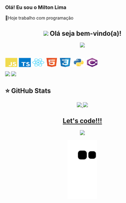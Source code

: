 ### Olá! Eu sou o Milton Lima
🔋Hoje trabalho com  programação

<span align="center">

## <img src="https://i.imgur.com/0hdZ65D.gif" width="40px"> Olá seja bem-vindo(a)!</h2>

</span>

<div align="center">

<img src="https://www.mygo.ge/uploads/blog/1584023795.jpg" width="700px" />
  
  </p>

</div>

</p>

  <div style="display: inline_block"><br>
  <img align="center" alt="MiltonLima-Js" height="30" width="40" src="https://raw.githubusercontent.com/devicons/devicon/master/icons/javascript/javascript-plain.svg">
  <img align="center" alt="MiltonLima-Ts" height="30" width="40" src="https://raw.githubusercontent.com/devicons/devicon/master/icons/typescript/typescript-plain.svg">
  <img align="center" alt="MiltonLima-React"  height="30" width="40" src="https://raw.githubusercontent.com/devicons/devicon/master/icons/react/react-original.svg">
  <img align="center" alt="MiltonLima-HTML"   height="30" width="40" src="https://raw.githubusercontent.com/devicons/devicon/master/icons/html5/html5-original.svg">
  <img align="center" alt="MiltonLima-CSS"    height="30" width="40" src="https://raw.githubusercontent.com/devicons/devicon/master/icons/css3/css3-original.svg">
  <img align="center" alt="MiltonLima-Python" height="30" width="40" src="https://raw.githubusercontent.com/devicons/devicon/master/icons/python/python-original.svg">
  <img align="center" alt="MiltonLima-Csharp" height="30" width="40" src="https://raw.githubusercontent.com/devicons/devicon/master/icons/csharp/csharp-original.svg">
  
  </p> 
  </p>
  
  
  

  </p>
<div> 
  <a href = "mailto:miltolima@hotmail.com"><img src="https://img.shields.io/badge/-Gmail-%23333?style=for-the-badge&logo=gmail&logoColor=white" target="_blank"></a>
  <a href="https:https://www.linkedin.com/in/milton-lima-a90bba68?lipi=urn%3Ali%3Apage%3Ad_flagship3_profile_view_base_contact_details%3Bpw2MmOyvSBKgGrcBXwIOXw%3D%3D" target="_blank"><img src="https://img.shields.io/badge/-LinkedIn-%230077B5?style=for-the-badge&logo=linkedin&logoColor=white" target="_blank"></a> 

</div>

  
  
  ##
 


</p>


## ⭐ GitHub Stats

<div align="center">
  <a href="https://github.com/Milton6913/MiltonLima">
  <img height="180em" src="https://github-readme-stats.vercel.app/api?username=MiltonLima&show_icons=true&theme=dracula&include_all_commits=true&count_private=true"/>
  <img height="180em" src="https://github-readme-stats.vercel.app/api/top-langs/?username=MiltonLima&layout=compact&langs_count=7&theme=dracula"/>    
</div> 


<div align="center">
<h2>Let's code!!!</h2>
<img src="https://media.giphy.com/media/LmNwrBhejkK9EFP504/giphy.gif" width="400px" />
  
  ![Snake animation](https://github.com/Mateus-Batista12/Mateus-Batista12/blob/output/github-contribution-grid-snake.svg)
  
</div>
